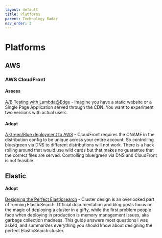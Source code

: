 ```yaml
---
layout: default
title: Platforms
parent: Technology Radar
nav_order: 2
---
```


# Platforms

## AWS

### AWS CloudFront

#### Assess

[A/B Testing with Lambda@Edge](https://medium.com/buildit/a-b-testing-on-aws-cloudfront-with-lambda-edge-a22dd82e9d12) - Imagine you have a static website or a Single Page Application served through the CDN. You want to experiment two versions with actual users. 

#### Adopt

[A Green/Blue deployment to AWS](https://serverfault.com/questions/714742/blue-green-deployments-with-cloudfront) - CloudFront requires the CNAME in the distribution config to be unique across your entire account. So controlling blue/green via DNS to different distributions will not work. There is a hack rolling around that would use wild cards but that makes no guarantee that the correct files are served. Controlling blue/green via DNS and CloudFront is not feasible.



## Elastic

#### Adopt

[Designing the Perfect Elasticsearch](https://thoughts.t37.net/designing-the-perfect-elasticsearch-cluster-the-almost-definitive-guide-e614eabc1a87) - Cluster design is an overlooked part of running ElasticSearch. Official documentation and blog posts focus on the magic of deploying a cluster in a giffy, while the first problem people face when deploying in production is memory management issues, aka garbage collection madness. This guide answers most questions I was asked, and summarizes everything you should know about designing the perfect ElasticSearch cluster.


